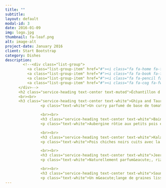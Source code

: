 ```yaml
---
title: ""
subtitle: 
layout: default
modal-id: 3
date: 2016-01-09
img: logo.jpg
thumbnail: fa-leaf.png
alt: image-alt
project-date: January 2016
client: Start Bootstrap
category: Dishes
description: 
        <!--<div class="list-group">
          <a class="list-group-item" href="#"><i class="fa fa-home fa-fw"></i>&nbsp; Dry kala Chana masala</a>
          <a class="list-group-item" href="#"><i class="fa fa-book fa-fw"></i>&nbsp; Library</a>
          <a class="list-group-item" href="#"><i class="fa fa-pencil fa-fw"></i>&nbsp; Applications</a>
          <a class="list-group-item" href="#"><i class="fa fa-cog fa-fw"></i>&nbsp; Settings</a>
      </div>-->
      <h2 class="service-heading text-center text-muted">Échantillon d'un menu vegane</h2>
      <br><br>     
      <h3 class="service-heading text-center text-white">Ghiya and Tauri Ki Sabzi <!--<abbr title="Vegan" class="vegetarianicon">Ⓥ</abbr>--> </h3>
                <p class="text-white">Un curry parfumé de base de tomate avec opo courge, courgettes et pommes de terre.</p>

                <br><br>
                <h3 class="service-heading text-center text-white">Baingan Bharta</h3>
                <p class="text-white">Aubergine rôtie aux petits pois et épices.</p>

                <br><br>
                <h3 class="service-heading text-center text-white">Kala Chana masala</h3>
                <p class="text-white">Pois chiches noirs cuits avec la coriandre, les graines de grenade, de la menthe et gingembre</p>

                <br><br>
                <h3 class="service-heading text-center text-white">Jeera Basmati Rice</h3>
                <p class="text-white">Naturellement parfum&eacute;, riz à grains longs, pr&eacute;par&eacute; avec des graines de cumin.</p>

                <br><br>
                <h3 class="service-heading text-center text-white">Saunf</h3>
                <p class="text-white">Un m&eacute;lange de graines lisses et confits de fenouil à d&eacute;guster apr&egrave;s un repas complet pour leurs propri&eacute;t&eacute;s digestives</p>
---
```

